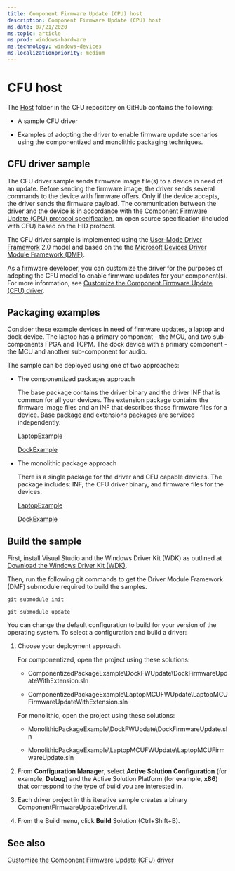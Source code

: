 ```yaml
---
title: Component Firmware Update (CPU) host
description: Component Firmware Update (CPU) host
ms.date: 07/21/2020
ms.topic: article
ms.prod: windows-hardware
ms.technology: windows-devices
ms.localizationpriority: medium
---
```


# CFU host

The [Host](https://github.com/Microsoft/CFU/tree/master/Host) folder in the CFU repository on GitHub contains the following:

- A sample CFU driver

- Examples of adopting the driver to enable firmware update scenarios using the componentized and monolithic packaging techniques.

## CFU driver sample

The CFU driver sample sends firmware image file(s) to a device in need of an update. Before sending the firmware image, the driver sends several commands to the device with firmware offers. Only if the device accepts, the driver sends the firmware payload. The communication between the driver and the device is in accordance with the [Component Firmware Update (CPU) protocol specification](cfu-specification.md), an open source specification (included with CFU) based on the HID protocol.

The CFU driver sample is implemented using the [User-Mode Driver Framework](https://docs.microsoft.com/windows-hardware/drivers/wdf/overview-of-the-umdf) 2.0 model and based on the the [Microsoft Devices Driver Module Framework (DMF)](https://blogs.windows.com/buildingapps/2018/08/15/introducing-driver-module-framework/).

As a firmware developer, you can customize the driver for the purposes of adopting the CFU model to enable firmware updates for your component(s). For more information, see [Customize the Component Firmware Update (CFU) driver](customize-the-cfu-driver.md).

## Packaging examples

Consider these example devices in need of firmware updates, a laptop and dock device. The laptop has a primary component - the MCU, and two sub-components FPGA and TCPM. The dock device with a primary component - the MCU and another sub-component for audio.

The sample can be deployed using one of two approaches:

- The componentized packages approach

    The base package contains the driver binary and the driver INF that is common for all your devices. The extension package contains the firmware image files and an INF that describes those firmware files for a device. Base package and extensions packages are serviced independently.

    [LaptopExample](https://github.com/Microsoft/CFU/tree/master/Host/ComponentizedPackageExample/LaptopMCUFWUpdate)

    [DockExample](https://github.com/Microsoft/CFU/tree/master/Host/ComponentizedPackageExample/DockFWUpdate)

- The monolithic package approach

    There is a single package for the driver and CFU capable devices. The package includes: INF, the CFU driver binary, and firmware files for the devices.

    [LaptopExample](https://github.com/Microsoft/CFU/tree/master/Host/MonolithicPackageExample/LaptopMCUFWUpdate)

    [DockExample](https://github.com/Microsoft/CFU/tree/master/Host/MonolithicPackageExample/DockFWUpdate)

## Build the sample

First, install Visual Studio and the Windows Driver Kit (WDK) as outlined at [Download the Windows Driver Kit (WDK)](https://docs.microsoft.com/windows-hardware/drivers/download-the-wdk).

Then, run the following git commands to get the Driver Module Framework (DMF) submodule required to build the samples.

`git submodule init`

`git submodule update`

You can change the default configuration to build for your version of the operating system. To select a configuration and build a driver:

1. Choose your deployment approach.
  
   For componentized, open the project using these solutions:

    - ComponentizedPackageExample\DockFWUpdate\DockFirmwareUpdateWithExtension.sln

    - ComponentizedPackageExample\LaptopMCUFWUpdate\LaptopMCUFirmwareUpdateWithExtension.sln

   For monolithic, open the project using these solutions:

    - MonolithicPackageExample\DockFWUpdate\DockFirmwareUpdate.sln

    - MonolithicPackageExample\LaptopMCUFWUpdate\LaptopMCUFirmwareUpdate.sln

1. From **Configuration Manager**, select **Active Solution Configuration** (for example, **Debug**) and the Active Solution Platform (for example, **x86**) that correspond to the type of build you are interested in.

1. Each driver project in this iterative sample creates a binary ComponentFirmwareUpdateDriver.dll.

1. From the Build menu, click **Build** Solution (Ctrl+Shift+B).

## See also

[Customize the Component Firmware Update (CFU) driver](customize-the-cfu-driver.md)
